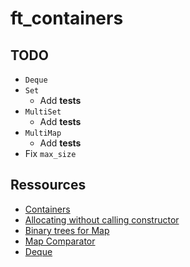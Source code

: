 # ft_containers

## TODO

* ``Deque``
* ``Set``
    * Add **tests**
* ``MultiSet``
    * Add **tests**
* ``MultiMap``
    * Add **tests**
* Fix ``max_size``

## Ressources

* [Containers](http://www.cplusplus.com/reference/stl/)
* [Allocating without calling constructor](https://stackoverflow.com/a/4576380)
* [Binary trees for Map](https://stackoverflow.com/a/47934594)
* [Map Comparator](https://stackoverflow.com/questions/5733254/how-can-i-create-my-own-comparator-for-a-map)
* [Deque](https://stackoverflow.com/questions/6292332/what-really-is-a-deque-in-stl)
